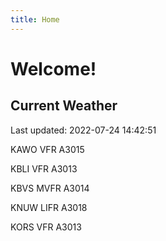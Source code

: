```yaml
---
title: Home
---
```

# Welcome!

## Current Weather

Last updated: 2022-07-24 14:42:51

KAWO VFR A3015

KBLI VFR A3013

KBVS MVFR A3014

KNUW LIFR A3018

KORS VFR A3013


